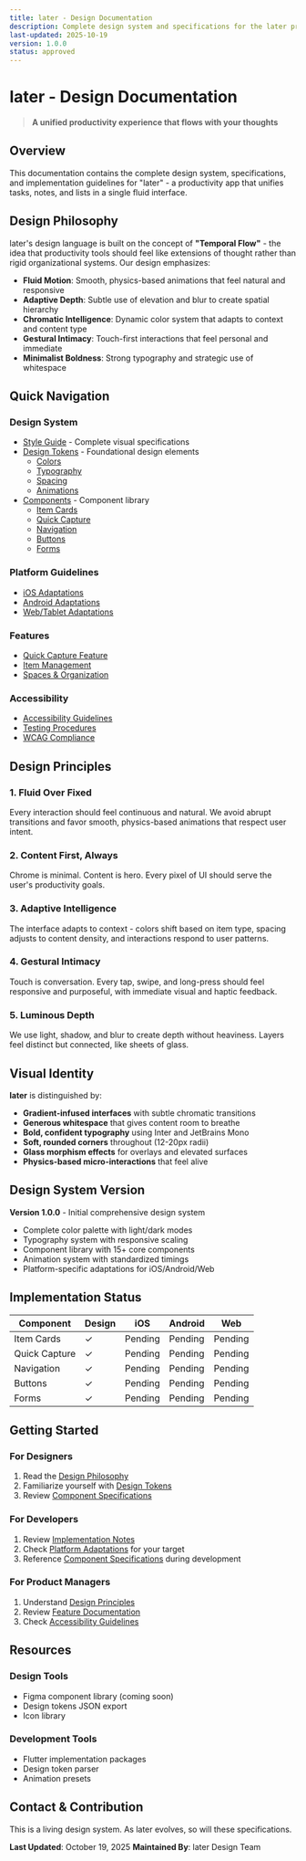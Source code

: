 ```yaml
---
title: later - Design Documentation
description: Complete design system and specifications for the later productivity app
last-updated: 2025-10-19
version: 1.0.0
status: approved
---
```


# later - Design Documentation

> **A unified productivity experience that flows with your thoughts**

## Overview

This documentation contains the complete design system, specifications, and implementation guidelines for "later" - a productivity app that unifies tasks, notes, and lists in a single fluid interface.

## Design Philosophy

later's design language is built on the concept of **"Temporal Flow"** - the idea that productivity tools should feel like extensions of thought rather than rigid organizational systems. Our design emphasizes:

- **Fluid Motion**: Smooth, physics-based animations that feel natural and responsive
- **Adaptive Depth**: Subtle use of elevation and blur to create spatial hierarchy
- **Chromatic Intelligence**: Dynamic color system that adapts to context and content type
- **Gestural Intimacy**: Touch-first interactions that feel personal and immediate
- **Minimalist Boldness**: Strong typography and strategic use of whitespace

## Quick Navigation

### Design System
- [Style Guide](./design-system/style-guide.md) - Complete visual specifications
- [Design Tokens](./design-system/tokens/) - Foundational design elements
  - [Colors](./design-system/tokens/colors.md)
  - [Typography](./design-system/tokens/typography.md)
  - [Spacing](./design-system/tokens/spacing.md)
  - [Animations](./design-system/tokens/animations.md)
- [Components](./design-system/components/) - Component library
  - [Item Cards](./design-system/components/item-cards.md)
  - [Quick Capture](./design-system/components/quick-capture.md)
  - [Navigation](./design-system/components/navigation.md)
  - [Buttons](./design-system/components/buttons.md)
  - [Forms](./design-system/components/forms.md)

### Platform Guidelines
- [iOS Adaptations](./design-system/platform-adaptations/ios.md)
- [Android Adaptations](./design-system/platform-adaptations/android.md)
- [Web/Tablet Adaptations](./design-system/platform-adaptations/web.md)

### Features
- [Quick Capture Feature](./features/quick-capture/)
- [Item Management](./features/item-management/)
- [Spaces & Organization](./features/spaces/)

### Accessibility
- [Accessibility Guidelines](./accessibility/guidelines.md)
- [Testing Procedures](./accessibility/testing.md)
- [WCAG Compliance](./accessibility/compliance.md)

## Design Principles

### 1. Fluid Over Fixed
Every interaction should feel continuous and natural. We avoid abrupt transitions and favor smooth, physics-based animations that respect user intent.

### 2. Content First, Always
Chrome is minimal. Content is hero. Every pixel of UI should serve the user's productivity goals.

### 3. Adaptive Intelligence
The interface adapts to context - colors shift based on item type, spacing adjusts to content density, and interactions respond to user patterns.

### 4. Gestural Intimacy
Touch is conversation. Every tap, swipe, and long-press should feel responsive and purposeful, with immediate visual and haptic feedback.

### 5. Luminous Depth
We use light, shadow, and blur to create depth without heaviness. Layers feel distinct but connected, like sheets of glass.

## Visual Identity

**later** is distinguished by:
- **Gradient-infused interfaces** with subtle chromatic transitions
- **Generous whitespace** that gives content room to breathe
- **Bold, confident typography** using Inter and JetBrains Mono
- **Soft, rounded corners** throughout (12-20px radii)
- **Glass morphism effects** for overlays and elevated surfaces
- **Physics-based micro-interactions** that feel alive

## Design System Version

**Version 1.0.0** - Initial comprehensive design system
- Complete color palette with light/dark modes
- Typography system with responsive scaling
- Component library with 15+ core components
- Animation system with standardized timings
- Platform-specific adaptations for iOS/Android/Web

## Implementation Status

| Component | Design | iOS | Android | Web |
|-----------|--------|-----|---------|-----|
| Item Cards | ✓ | Pending | Pending | Pending |
| Quick Capture | ✓ | Pending | Pending | Pending |
| Navigation | ✓ | Pending | Pending | Pending |
| Buttons | ✓ | Pending | Pending | Pending |
| Forms | ✓ | Pending | Pending | Pending |

## Getting Started

### For Designers
1. Read the [Design Philosophy](./design-system/style-guide.md#design-philosophy)
2. Familiarize yourself with [Design Tokens](./design-system/tokens/)
3. Review [Component Specifications](./design-system/components/)

### For Developers
1. Review [Implementation Notes](./design-system/style-guide.md#implementation-notes)
2. Check [Platform Adaptations](./design-system/platform-adaptations/) for your target
3. Reference [Component Specifications](./design-system/components/) during development

### For Product Managers
1. Understand [Design Principles](#design-principles)
2. Review [Feature Documentation](./features/)
3. Check [Accessibility Guidelines](./accessibility/guidelines.md)

## Resources

### Design Tools
- Figma component library (coming soon)
- Design tokens JSON export
- Icon library

### Development Tools
- Flutter implementation packages
- Design token parser
- Animation presets

## Contact & Contribution

This is a living design system. As later evolves, so will these specifications.

**Last Updated**: October 19, 2025
**Maintained By**: later Design Team
